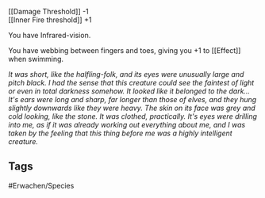 [[Damage Threshold]] -1  
[[Inner Fire threshold]] +1

You have Infrared-vision.

You have webbing between fingers and toes, giving you +1 to [[Effect]] when swimming.

*It was short, like the halfling-folk, and its eyes were unusually large and pitch black. I had the sense that this creature could see the faintest of light or even in total darkness somehow. It looked like it belonged to the dark... It's ears were long and sharp, far longer than those of elves, and they hung slightly downwards like they were heavy. The skin on its face was grey and cold looking, like the stone. It was clothed, practically. It's eyes were drilling into me, as if it was already working out everything about me, and I was taken by the feeling that this thing before me was a highly intelligent creature.*

## Tags
#Erwachen/Species
